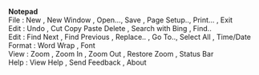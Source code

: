**Notepad**  
File : New , New Window , Open..., Save , Page Setup.., Print... , Exit  
Edit : Undo , Cut Copy Paste Delete , Search with Bing , Find..  
Edit : Find Next , Find Previous , Replace.. , Go To.., Select All , Time/Date  
Format : Word Wrap , Font  
View : Zoom , Zoom In , Zoom Out , Restore Zoom , Status Bar  
Help : View Help , Send Feedback , About

